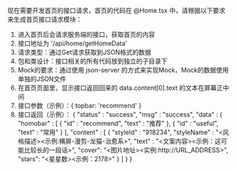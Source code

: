 现在需要开发首页的接口请求，首页的代码在 @Home.tsx 中，请根据以下要求来生成首页接口请求模块：
1. 进入首页后会请求服务端的接口，获取首页的内容
2. 接口地址为 '/api/home/getHomeData'
3. 请求类型：通过Get请求获取到JSON格式的数据
4. 包和类设计：接口相关的所有代码放到独立的子目录下
5. Mock的要求：通过使用 json-server 的方式来实现Mock，Mock的数据使用单独的JSON文件
6. 在首页页面里，显示接口返回回来的 data.content[0].text  的文本在屏幕正中间
7. 接口参数（示例）：{ topbar: 'recommend' }
8. 接口返回（示例）：
{
    "status" : "success",
    "msg" : "success",
    "data" : {
        "homobar" : [
            {
                "id" : "recommend",
                "text" : "推荐"
            },
            {
                "id" : "useful",
                "text" : "常用"
            }
        ],
        "content" : [
            {
                "styleId" : "918234",
                "styleName" : "<风格描述><示例:横屏-漫剪-龙猫-治愈系>",
                "text" : "<文案内容><示例：这可能比较长的一段话>",
                "cover": "<图片地址><实例:http://URL_ADDRESS>",
                "stars": "<星星数><示例：2178>"
            }
        ]
    }
}
